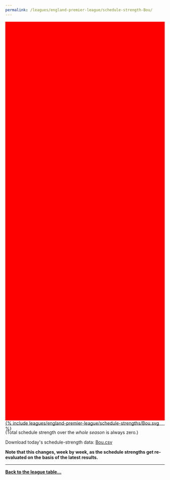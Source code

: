 ```yaml
---
permalink: /leagues/england-premier-league/schedule-strength-Bou/
---
```


<style>
.svg-wrap {
    background-color:red;
    height:0;
    padding-top:250%; /* 350px/550px */
    position: relative;
}

svg {
    background-color: white;
    height: 100%;
    display:block;
    width: 100%;
    position: absolute;
    top:0;
    left:0;
}
</style>


<div class="svg-wrap">
{% include leagues/england-premier-league/schedule-strengths/Bou.svg %}
</div>

-----

(Total schedule strength over the *whole season* is always zero.)


Download today's schedule-strength data: [Bou.csv](/assets/leagues/england-premier-league/2017/schedule-strengths/Bou.csv)

**Note that this changes, week by week, as the schedule strengths get re-evaluated on the
basis of the latest results.**

-----

[**Back to the league table...**](/leagues/england-premier-league)


